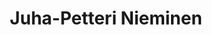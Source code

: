 ---
layout: team_member
identifier: jp
title: Juha-Petteri Nieminen
organization: vtt
img: jp.jpg
organization_full: VTT Technical Research Centre of Finland
role: Senior Scientist
bio_brief: |
  Juha-Petteri Nieminen is a Senior Scientist at VTT. 
  His research interests are in XXX.
bio_full: None
---  
